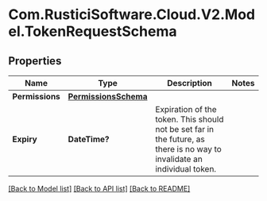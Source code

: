# Com.RusticiSoftware.Cloud.V2.Model.TokenRequestSchema
## Properties

Name | Type | Description | Notes
------------ | ------------- | ------------- | -------------
**Permissions** | [**PermissionsSchema**](PermissionsSchema.md) |  | 
**Expiry** | **DateTime?** | Expiration of the token. This should not be set far in the future, as there is no way to invalidate an individual token. | 

[[Back to Model list]](../README.md#documentation-for-models) [[Back to API list]](../README.md#documentation-for-api-endpoints) [[Back to README]](../README.md)

